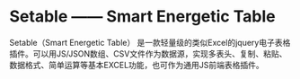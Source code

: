 # Setable —— Smart Energetic Table
Setable（Smart Energetic Table） 是一款轻量级的类似Excel的jquery电子表格插件。可以用JS/JSON数组、CSV文件作为数据源，实现多表头、复制、粘贴、数据格式、简单运算等基本EXCEL功能，也可作为通用JS前端表格插件。
